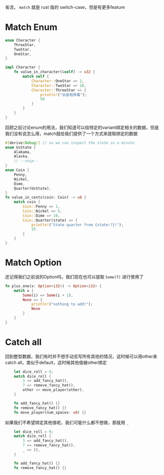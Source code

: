 省流， `match` 就是 rust 版的 switch-case，但是有更多feature

# Match Enum
```rust
enum Character {
    ThreeStar,
    TwoStar,
    OneStar,
}

impl Character {
    fn value_in_character(&self) -> u32 {
        match self {
            Character::OneStar => 1,
            Character::TwoStar => 10,
            Character::ThreeStar => {
                println!("出金啦恭喜");
                50
            }
        }
    }
}
```
回顾之前讨论enum的用法，我们知道可以给特定的variant绑定相关的数据，但是我们没有说怎么用，match就给我们提供了一个方式来提取绑定的数据
```rust
#[derive(Debug)] // so we can inspect the state in a minute
enum UsState {
    Alabama,
    Alaska,
    // --snip--
}
enum Coin {
    Penny,
    Nickel,
    Dime,
    Quarter(UsState),
}
fn value_in_cents(coin: Coin) -> u8 {
    match coin {
        Coin::Penny => 1,
        Coin::Nickel => 5,
        Coin::Dime => 10,
        Coin::Quarter(state) => {
            println!("State quarter from {state:?}!");
            25
        }
    }
}
```

# Match Option
还记得我们之前说的Option吗，我们现在也可以提取 `Some(T)` 进行使用了
```rust
fn plus_one(x: Option<i32>) -> Option<i32> {
    match x {
        Some(i) => Some(i + 1),
        None => {
            println!("nothing to add!");
            None
        }
    }
}
```

# Catch all
回到整型数据，我们有时并不想手动去写所有其他的情况，这时候可以用other来catch all，类似于default，这时候其他值被other绑定
```rust
    let dice_roll = 9;
    match dice_roll {
        3 => add_fancy_hat(),
        7 => remove_fancy_hat(),
        other => move_player(other),
    }

    fn add_fancy_hat() {}
    fn remove_fancy_hat() {}
    fn move_player(num_spaces: u8) {}
```
如果我们不希望绑定其他值呢，我们可能什么都不想做，那就用 `_`
```rust
    let dice_roll = 9;
    match dice_roll {
        3 => add_fancy_hat(),
        7 => remove_fancy_hat(),
        _ => (),
    }

    fn add_fancy_hat() {}
    fn remove_fancy_hat() {}
```